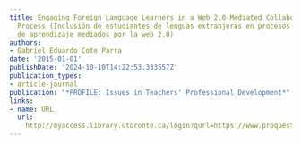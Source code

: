 ```yaml
---
title: Engaging Foreign Language Learners in a Web 2.0-Mediated Collaborative Learning
  Process (Inclusión de estudiantes de lenguas extranjeras en procesos colaborativos
  de aprendizaje mediados por la web 2.0)
authors:
- Gabriel Eduardo Cote Parra
date: '2015-01-01'
publishDate: '2024-10-10T14:22:53.333557Z'
publication_types:
- article-journal
publication: "*PROFILE: Issues in Teachers' Professional Development*"
links:
- name: URL
  url: 
    http://myaccess.library.utoronto.ca/login?qurl=https://www.proquest.com/docview/1720064909?accountid=14771&bdid=38382&_bd=baxKPaYnB0y4JKZMZ06CFy4a3Cc%3D
---
```

